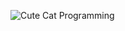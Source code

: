 ![Cute Cat Programming](https://media.giphy.com/media/3oKIPnAiaMCws8nOsE/giphy.gif)

<!---
rrabello-asp/rrabello-asp is a ✨ special ✨ repository because its `README.md` (this file) appears on your GitHub profile.
You can click the Preview link to take a look at your changes.
--->
